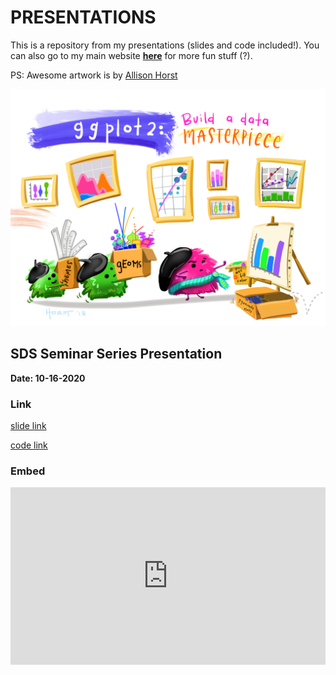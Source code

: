 
# PRESENTATIONS

This is a repository from my presentations (slides and code included!). You can also go to my main website **[here](https://www.magdalenabennett.com)** for more fun stuff (?).

PS: Awesome artwork is by [Allison Horst](https://github.com/allisonhorst/stats-illustrations)

<p align="center">
<img src="/images/ggplot2_masterpiece.png" width="600">
</p>

## SDS Seminar Series Presentation
**Date: 10-16-2020**

### Link

[slide link](sds_20201016/mbennett_did.html)

[code link](https://github.com/maibennett/presentations/blob/main/sds_20201016/mbennett_did.Rmd)

### Embed

<style>
.resp-container {
    position: relative;
    overflow: hidden;
    padding-top: 56.25%;
}

.testiframe {
    position: absolute;
    top: 0;
    left: 0;
    width: 100%;
    height: 100%;
    border: 0;
}
</style>

<div class="resp-container">
    <iframe class="testiframe" src="https://maibennett.github.io/presentations/sds_20201016/mbennett_did.html">
      Oops! Your browser doesn't suppor this.
    </iframe>
</div>
